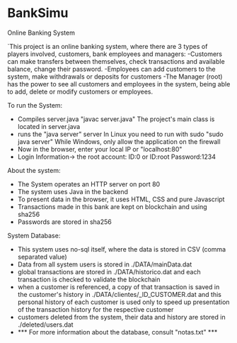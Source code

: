 # BankSimu
Online Banking System

`This project is an online banking system, where there are 3 types of players involved, customers, bank employees and managers:
-Customers can make transfers between themselves, check transactions and available balance, change their password.
-Employees can add customers to the system, make withdrawals or deposits for customers
-The Manager (root) has the power to see all customers and employees in the system, being able to add, delete or modify customers or employees.

To run the System:
- Compiles server.java "javac server.java"
The project's main class is located in server.java
- runs the "java server" server
In Linux you need to run with sudo "sudo java server"
While Windows, only allow the application on the firewall
- Now in the browser, enter your local IP or "localhost:80"
- Login Information-> the root account: ID:0 or ID:root Password:1234 


About the system:
- The System operates an HTTP server on port 80
- The system uses Java in the backend
- To present data in the browser, it uses HTML, CSS and pure Javascript
- Transactions made in this bank are kept on blockchain and using sha256
- Passwords are stored in sha256

System Database:
- This system uses no-sql itself, where the data is stored in CSV (comma separated value)
- Data from all system users is stored in ./DATA/mainData.dat
- global transactions are stored in ./DATA/historico.dat and each transaction is checked to validate the blockchain
- when a customer is referenced, a copy of that transaction is saved in the customer's history in ./DATA/clientes/_ID_CUSTOMER.dat
and this personal history of each customer is used only to speed up presentation of the transaction history for the respective customer
- customers deleted from the system, their data and history are stored in ./deleted/users.dat
- *** For more information about the database, consult "notas.txt" ***
